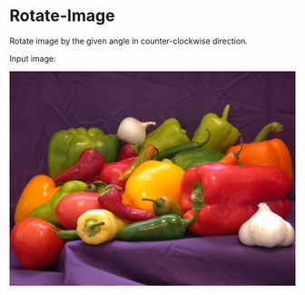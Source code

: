 # Rotate-Image
Rotate image by the given angle in counter-clockwise direction.

Input image:

![](images/input.png)
